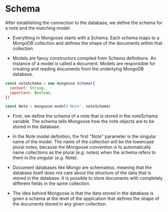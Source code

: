 # Schema

After establishing the connection to the database, we define the schema for a note and the matching model:

- Everything in Mongoose starts with a Schema. Each schema maps to a MongoDB collection and defines the shape of the documents within that collection.

- Models are fancy constructors compiled from Schema definitions. An instance of a model is called a document. Models are responsible for creating and reading documents from the underlying MongoDB database.


```js
const noteSchema = new mongoose.Schema({
  content: String,
  important: Boolean,
})

const Note = mongoose.model('Note', noteSchema)
```

- First, we define the schema of a note that is stored in the noteSchema variable. The schema tells Mongoose how the note objects are to be stored in the database.


- In the Note model definition, the first "Note" parameter is the singular name of the model. The name of the collection will be the lowercase plural notes, because the Mongoose convention is to automatically name collections as the plural (e.g. notes) when the schema refers to them in the singular (e.g. Note).


- Document databases like Mongo are schemaless, meaning that the database itself does not care about the structure of the data that is stored in the database. It is possible to store documents with completely different fields in the same collection.

- The idea behind Mongoose is that the data stored in the database is given a schema at the level of the application that defines the shape of the documents stored in any given collection.